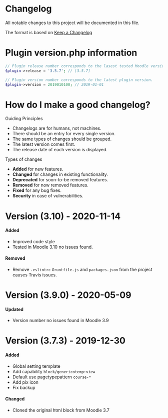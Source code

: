 # Changelog
All notable changes to this project will be documented in this file.

The format is based on [Keep a Changelog](https://keepachangelog.com/en/1.0.0/)

# Plugin version.php information
```php
// Plugin release number corresponds to the lasest tested Moodle version in which the plugin has been tested.
$plugin->release = '3.5.7'; // [3.5.7]

// Plugin version number corresponds to the latest plugin version.
$plugin->version = 2019010100; // 2019-01-01
```

# How do I make a good changelog?
Guiding Principles
* Changelogs are for humans, not machines.
* There should be an entry for every single version.
* The same types of changes should be grouped.
* The latest version comes first.
* The release date of each version is displayed.

Types of changes
* **Added** for new features.
* **Changed** for changes in existing functionality.
* **Deprecated** for soon-to-be removed features.
* **Removed** for now removed features.
* **Fixed** for any bug fixes.
* **Security** in case of vulnerabilities.

# Version (3.10) - 2020-11-14

#### Added
- Improved code style
- Tested in Moodle 3.10 no issues found.

#### Removed
- Remove `.eslintrc` `Gruntfile.js` and `packages.json` from the project causes Travis issues.

# Version (3.9.0) - 2020-05-09
#### Updated
- Version number no issues found in Moodle 3.9

# Version (3.7.3) - 2019-12-30
#### Added
- Global setting template
- Add capability `block/genericotemp:view`
- Default use pagetypepattern `course-*`
- Add pix icon
- Fix backup

#### Changed
- Cloned the original html block from Moodle 3.7